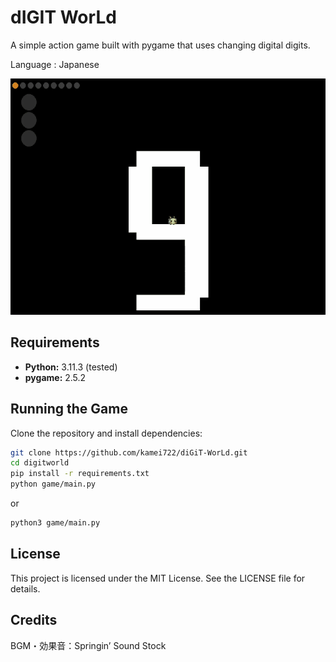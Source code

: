 # dIGIT WorLd

A simple action game built with pygame that uses changing digital digits.

Language : Japanese

![](assets/demo/demo.gif)

## Requirements

- **Python:** 3.11.3 (tested)
- **pygame:** 2.5.2

## Running the Game

Clone the repository and install dependencies:

```bash
git clone https://github.com/kamei722/diGiT-WorLd.git
cd digitworld
pip install -r requirements.txt
python game/main.py
```
or

```bash
python3 game/main.py
```

## License
This project is licensed under the MIT License. See the LICENSE file for details.

## Credits
BGM・効果音：Springin’ Sound Stock